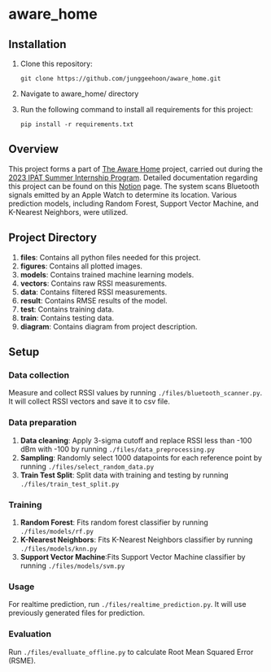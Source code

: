 # aware_home

## Installation
1. Clone this repository:

    `git clone https://github.com/junggeehoon/aware_home.git`
    

2. Navigate to aware_home/ directory
3. Run the following command to install all requirements for this project:

    `pip install -r requirements.txt`

## Overview
This project forms a part of [The Aware Home](https://gvu.gatech.edu/research/labs/aware-home-research-initiative) project, carried out during the [2023 IPAT Summer Internship Program](https://research.gatech.edu/research-interns-selected-summer-2023). Detailed documentation regarding this project can be found on this [Notion](https://geehoon.notion.site/Machine-Learning-Approaches-for-Indoor-Location-Fingerprinting-Using-Apple-Watch-RSSI-fc6cbe1d59e44aa1a66004446faf7bb2?pvs=4) page.
The system scans Bluetooth signals emitted by an Apple Watch to determine its location. Various prediction models, including Random Forest, Support Vector Machine, and K-Nearest Neighbors, were utilized.

## Project Directory
1. **files**: Contains all python files needed for this project.
2. **figures**: Contains all plotted images.
3. **models**: Contains trained machine learning models.
4. **vectors**: Contains raw RSSI measurements.
5. **data**: Contains filtered RSSI measurements.
6. **result**: Contains RMSE results of the model.
7. **test**: Contains training data.
8. **train**: Contains testing data.
9. **diagram**: Contains diagram from project description.


## Setup

### Data collection
Measure and collect RSSI values by running `./files/bluetooth_scanner.py`. It will collect RSSI vectors and save it to csv file.

### Data preparation
1. **Data cleaning**: Apply 3-sigma cutoff and replace RSSI less than -100 dBm with -100 by running `./files/data_preprocessing.py`
2. **Sampling**: Randomly select 1000 datapoints for each reference point by running `./files/select_random_data.py`
3. **Train Test Split**: Split data with training and testing by running `./files/train_test_split.py`


### Training
1. **Random Forest**: Fits random forest classifier by running `./files/models/rf.py`
2. **K-Nearest Neighbors**: Fits K-Nearest Neighbors classifier by running `./files/models/knn.py`
3. **Support Vector Machine**:Fits Support Vector Machine classifier by running `./files/models/svm.py`

### Usage
For realtime prediction, run `./files/realtime_prediction.py`. It will use previously generated files for prediction.

### Evaluation
Run `./files/evalluate_offline.py` to calculate Root Mean Squared Error (RSME).